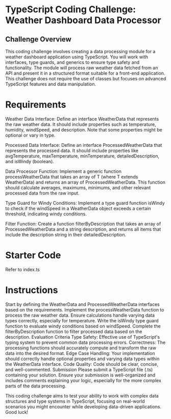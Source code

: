 # TypeScript Coding Challenge: Weather Dashboard Data Processor
## Challenge Overview
This coding challenge involves creating a data processing module for a weather dashboard application using TypeScript. You will work with interfaces, type guards, and generics to ensure type safety and functionality. The module will process raw weather data fetched from an API and present it in a structured format suitable for a front-end application. This challenge does not require the use of classes but focuses on advanced TypeScript features and data manipulation.

# Requirements
Weather Data Interface: Define an interface WeatherData that represents the raw weather data. It should include properties such as temperature, humidity, windSpeed, and description. Note that some properties might be optional or vary in type.

Processed Data Interface: Define an interface ProcessedWeatherData that represents the processed data. It should include properties like avgTemperature, maxTemperature, minTemperature, detailedDescription, and isWindy (boolean).

Data Processor Function: Implement a generic function processWeatherData<T> that takes an array of T (where T extends WeatherData) and returns an array of ProcessedWeatherData. This function should calculate averages, maximums, minimums, and other relevant processed data from the raw input.

Type Guard for Windy Conditions: Implement a type guard function isWindy to check if the windSpeed in a WeatherData object exceeds a certain threshold, indicating windy conditions.

Filter Function: Create a function filterByDescription that takes an array of ProcessedWeatherData and a string description, and returns all items that include the description string in their detailedDescription.

# Starter Code
Refer to index.ts

# Instructions
Start by defining the WeatherData and ProcessedWeatherData interfaces based on the requirements.
Implement the processWeatherData function to process the raw weather data. Ensure calculations handle varying data types correctly, especially for temperature.
Write the isWindy type guard function to evaluate windy conditions based on windSpeed.
Complete the filterByDescription function to filter processed data based on the description.
Evaluation Criteria
Type Safety: Effective use of TypeScript's typing system to prevent common data processing errors.
Correctness: The processing functions should accurately compute and transform the raw data into the desired format.
Edge Case Handling: Your implementation should correctly handle optional properties and varying data types within the WeatherData interface.
Code Quality: Code should be clear, concise, and well-commented.
Submission
Please submit a TypeScript file (.ts) containing your solution. Ensure your submission is well-organized and includes comments explaining your logic, especially for the more complex parts of the data processing.

This coding challenge aims to test your ability to work with complex data structures and type systems in TypeScript, focusing on real-world scenarios you might encounter while developing data-driven applications. Good luck!